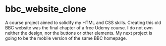# bbc_website_clone
A course project aimed to solidify my HTML and CSS skills. 
Creating this old BBC website was the final chapter of a free Udemy course. I do not own neither the design, nor the buttons or other elements.
My next project is going to be the mobile version of the same BBC homepage.
